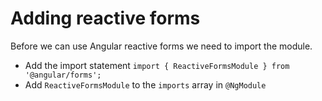 # Adding reactive forms
Before we can use Angular reactive forms we need to import the module.

* Add the import statement `import { ReactiveFormsModule } from '@angular/forms';`
* Add `ReactiveFormsModule` to the `imports` array in `@NgModule`

